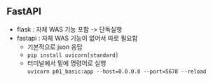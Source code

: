 ## FastAPI
- flask : 자체 WAS 기능 포함 -> 단독실행
- fastapi : 자체 WAS 기능이 없어서 따로 필요함
    - 기본적으로 json 응답
    - ```pip install uvicorn[standard]```
    - 터미널에서 밑에 명령어로 실행  
    ```uvicorn p01_basic:app --host=0.0.0.0 --port=5678 --reload```
